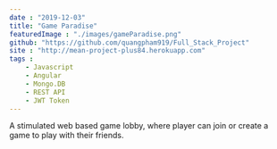 ```yaml
---
date : "2019-12-03"
title: "Game Paradise"
featuredImage : "./images/gameParadise.png"
github: "https://github.com/quangpham919/Full_Stack_Project" 
site : "http://mean-project-plus84.herokuapp.com" 
tags : 
    - Javascript
    - Angular
    - Mongo.DB 
    - REST API
    - JWT Token
---
```



A stimulated web based game lobby, where player can join or create a game to play with their friends.